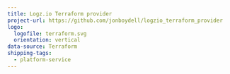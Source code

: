 ```yaml
---
title: Logz.io Terraform provider
project-url: https://github.com/jonboydell/logzio_terraform_provider
logo:
  logofile: terraform.svg
  orientation: vertical
data-source: Terraform
shipping-tags:
  - platform-service
---
```

